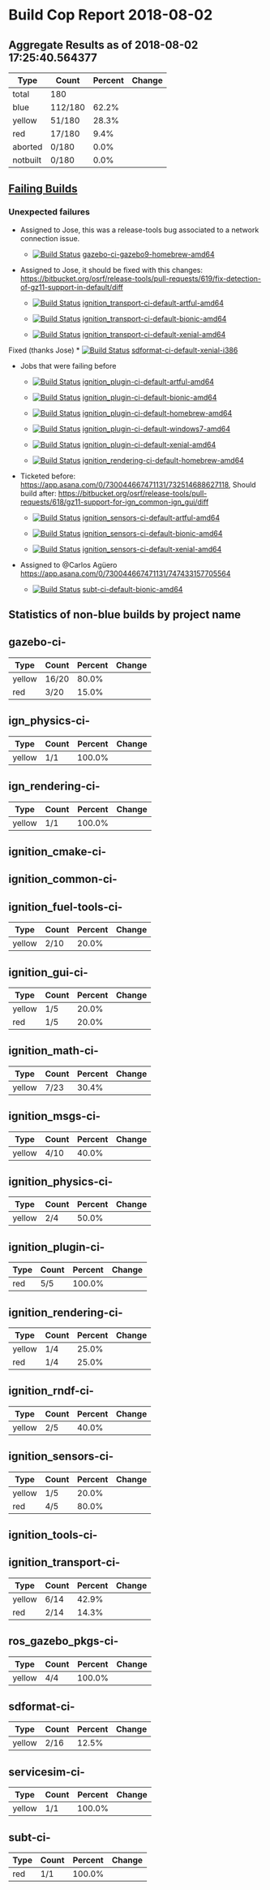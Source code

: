 # Build Cop Report 2018-08-02

## Aggregate Results as of 2018-08-02 17:25:40.564377

| Type | Count | Percent | Change |
|--|--|--|--|
| total | 180 | |  |
| blue | 112/180 | 62.2% |  |
| yellow | 51/180 | 28.3% |  |
| red | 17/180 | 9.4% |  |
| aborted | 0/180 | 0.0% |  |
| notbuilt | 0/180 | 0.0% |  |

## [Failing Builds](https://build.osrfoundation.org/view/main/view/BuildCopFail/)


### Unexpected failures

* Assigned to Jose, this was a release-tools bug associated to a network connection issue. 

    * [![Build Status](https://build.osrfoundation.org/job/gazebo-ci-gazebo9-homebrew-amd64//badge/icon)](https://build.osrfoundation.org/job/gazebo-ci-gazebo9-homebrew-amd64/) [gazebo-ci-gazebo9-homebrew-amd64](https://build.osrfoundation.org/job/gazebo-ci-gazebo9-homebrew-amd64/)

* Assigned to Jose, it should be fixed with this changes: https://bitbucket.org/osrf/release-tools/pull-requests/619/fix-detection-of-gz11-support-in-default/diff
    * [![Build Status](https://build.osrfoundation.org/job/ignition_transport-ci-default-artful-amd64//badge/icon)](https://build.osrfoundation.org/job/ignition_transport-ci-default-artful-amd64/) [ignition_transport-ci-default-artful-amd64](https://build.osrfoundation.org/job/ignition_transport-ci-default-artful-amd64/)

    * [![Build Status](https://build.osrfoundation.org/job/ignition_transport-ci-default-bionic-amd64//badge/icon)](https://build.osrfoundation.org/job/ignition_transport-ci-default-bionic-amd64/) [ignition_transport-ci-default-bionic-amd64](https://build.osrfoundation.org/job/ignition_transport-ci-default-bionic-amd64/)

    * [![Build Status](https://build.osrfoundation.org/job/ignition_transport-ci-default-xenial-amd64//badge/icon)](https://build.osrfoundation.org/job/ignition_transport-ci-default-xenial-amd64/) [ignition_transport-ci-default-xenial-amd64](https://build.osrfoundation.org/job/ignition_transport-ci-default-xenial-amd64/)

Fixed (thanks Jose)
    * [![Build Status](https://build.osrfoundation.org/job/sdformat-ci-default-xenial-i386//badge/icon)](https://build.osrfoundation.org/job/sdformat-ci-default-xenial-i386/) [sdformat-ci-default-xenial-i386](https://build.osrfoundation.org/job/sdformat-ci-default-xenial-i386/)


* Jobs that were failing before

    * [![Build Status](https://build.osrfoundation.org/job/ignition_plugin-ci-default-artful-amd64//badge/icon)](https://build.osrfoundation.org/job/ignition_plugin-ci-default-artful-amd64/) [ignition_plugin-ci-default-artful-amd64](https://build.osrfoundation.org/job/ignition_plugin-ci-default-artful-amd64/)

    * [![Build Status](https://build.osrfoundation.org/job/ignition_plugin-ci-default-bionic-amd64//badge/icon)](https://build.osrfoundation.org/job/ignition_plugin-ci-default-bionic-amd64/) [ignition_plugin-ci-default-bionic-amd64](https://build.osrfoundation.org/job/ignition_plugin-ci-default-bionic-amd64/)

    * [![Build Status](https://build.osrfoundation.org/job/ignition_plugin-ci-default-homebrew-amd64//badge/icon)](https://build.osrfoundation.org/job/ignition_plugin-ci-default-homebrew-amd64/) [ignition_plugin-ci-default-homebrew-amd64](https://build.osrfoundation.org/job/ignition_plugin-ci-default-homebrew-amd64/)

    * [![Build Status](https://build.osrfoundation.org/job/ignition_plugin-ci-default-windows7-amd64//badge/icon)](https://build.osrfoundation.org/job/ignition_plugin-ci-default-windows7-amd64/) [ignition_plugin-ci-default-windows7-amd64](https://build.osrfoundation.org/job/ignition_plugin-ci-default-windows7-amd64/)

    * [![Build Status](https://build.osrfoundation.org/job/ignition_plugin-ci-default-xenial-amd64//badge/icon)](https://build.osrfoundation.org/job/ignition_plugin-ci-default-xenial-amd64/) [ignition_plugin-ci-default-xenial-amd64](https://build.osrfoundation.org/job/ignition_plugin-ci-default-xenial-amd64/)

    * [![Build Status](https://build.osrfoundation.org/job/ignition_rendering-ci-default-homebrew-amd64//badge/icon)](https://build.osrfoundation.org/job/ignition_rendering-ci-default-homebrew-amd64/) [ignition_rendering-ci-default-homebrew-amd64](https://build.osrfoundation.org/job/ignition_rendering-ci-default-homebrew-amd64/)


* Ticketed before: https://app.asana.com/0/730044667471131/732514688627118, Should build after:
https://bitbucket.org/osrf/release-tools/pull-requests/618/gz11-support-for-ign_common-ign_gui/diff

    * [![Build Status](https://build.osrfoundation.org/job/ignition_sensors-ci-default-artful-amd64//badge/icon)](https://build.osrfoundation.org/job/ignition_sensors-ci-default-artful-amd64/) [ignition_sensors-ci-default-artful-amd64](https://build.osrfoundation.org/job/ignition_sensors-ci-default-artful-amd64/)

    * [![Build Status](https://build.osrfoundation.org/job/ignition_sensors-ci-default-bionic-amd64//badge/icon)](https://build.osrfoundation.org/job/ignition_sensors-ci-default-bionic-amd64/) [ignition_sensors-ci-default-bionic-amd64](https://build.osrfoundation.org/job/ignition_sensors-ci-default-bionic-amd64/)

    * [![Build Status](https://build.osrfoundation.org/job/ignition_sensors-ci-default-xenial-amd64//badge/icon)](https://build.osrfoundation.org/job/ignition_sensors-ci-default-xenial-amd64/) [ignition_sensors-ci-default-xenial-amd64](https://build.osrfoundation.org/job/ignition_sensors-ci-default-xenial-amd64/)

* Assigned to @Carlos Agüero https://app.asana.com/0/730044667471131/747433157705564

    * [![Build Status](https://build.osrfoundation.org/job/subt-ci-default-bionic-amd64//badge/icon)](https://build.osrfoundation.org/job/subt-ci-default-bionic-amd64/) [subt-ci-default-bionic-amd64](https://build.osrfoundation.org/job/subt-ci-default-bionic-amd64/)


## Statistics of non-blue builds by project name


## gazebo-ci-

| Type | Count | Percent | Change |
|--|--|--|--|
| yellow | 16/20 | 80.0% |  |
| red | 3/20 | 15.0% |  |

## ign_physics-ci-

| Type | Count | Percent | Change |
|--|--|--|--|
| yellow | 1/1 | 100.0% |  |

## ign_rendering-ci-

| Type | Count | Percent | Change |
|--|--|--|--|
| yellow | 1/1 | 100.0% |  |

## ignition_cmake-ci-


## ignition_common-ci-


## ignition_fuel-tools-ci-

| Type | Count | Percent | Change |
|--|--|--|--|
| yellow | 2/10 | 20.0% |  |

## ignition_gui-ci-

| Type | Count | Percent | Change |
|--|--|--|--|
| yellow | 1/5 | 20.0% |  |
| red | 1/5 | 20.0% |  |

## ignition_math-ci-

| Type | Count | Percent | Change |
|--|--|--|--|
| yellow | 7/23 | 30.4% |  |

## ignition_msgs-ci-

| Type | Count | Percent | Change |
|--|--|--|--|
| yellow | 4/10 | 40.0% |  |

## ignition_physics-ci-

| Type | Count | Percent | Change |
|--|--|--|--|
| yellow | 2/4 | 50.0% |  |

## ignition_plugin-ci-

| Type | Count | Percent | Change |
|--|--|--|--|
| red | 5/5 | 100.0% |  |

## ignition_rendering-ci-

| Type | Count | Percent | Change |
|--|--|--|--|
| yellow | 1/4 | 25.0% |  |
| red | 1/4 | 25.0% |  |

## ignition_rndf-ci-

| Type | Count | Percent | Change |
|--|--|--|--|
| yellow | 2/5 | 40.0% |  |

## ignition_sensors-ci-

| Type | Count | Percent | Change |
|--|--|--|--|
| yellow | 1/5 | 20.0% |  |
| red | 4/5 | 80.0% |  |

## ignition_tools-ci-


## ignition_transport-ci-

| Type | Count | Percent | Change |
|--|--|--|--|
| yellow | 6/14 | 42.9% |  |
| red | 2/14 | 14.3% |  |

## ros_gazebo_pkgs-ci-

| Type | Count | Percent | Change |
|--|--|--|--|
| yellow | 4/4 | 100.0% |  |

## sdformat-ci-

| Type | Count | Percent | Change |
|--|--|--|--|
| yellow | 2/16 | 12.5% |  |

## servicesim-ci-

| Type | Count | Percent | Change |
|--|--|--|--|
| yellow | 1/1 | 100.0% |  |

## subt-ci-

| Type | Count | Percent | Change |
|--|--|--|--|
| red | 1/1 | 100.0% |  |